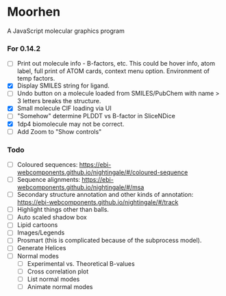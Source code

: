 # Moorhen
A JavaScript molecular graphics program

### For 0.14.2
- [ ] Print out molecule info - B-factors, etc. This could be hover info, atom label, full print
      of ATOM cards, context menu option. Environment of temp factors.
- [x] Display SMILES string for ligand.
- [ ] Undo button on a molecule loaded from SMILES/PubChem with name > 3 letters breaks the structure.
- [x] Small molecule CIF loading via UI
- [ ] "Somehow" determine PLDDT vs B-factor in SliceNDice
- [x] 1dp4 biomolecule may not be correct.
- [ ] Add Zoom to "Show controls"

### Todo
- [ ] Coloured sequences: https://ebi-webcomponents.github.io/nightingale/#/coloured-sequence
- [ ] Sequence alignments: https://ebi-webcomponents.github.io/nightingale/#/msa
- [ ] Secondary structure annotation and other kinds of annotation: https://ebi-webcomponents.github.io/nightingale/#/track
- [ ] Highlight things other than balls.
- [ ] Auto scaled shadow box
- [ ] Lipid cartoons
- [ ] Images/Legends
- [ ] Prosmart (this is complicated because of the subprocess model).
- [ ] Generate Helices
- [ ] Normal modes
    - [ ] Experimental vs. Theoretical B-values
    - [ ] Cross correlation plot
    - [ ] List normal modes
    - [ ] Animate normal modes

